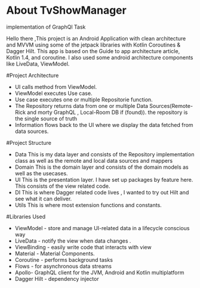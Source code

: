 # About TvShowManager
implementation of GraphQl Task

Hello there ,This project is an Android Application with clean architecture and MVVM using some of the jetpack libraries with Kotlin Coroutines & Dagger Hilt.
This app is based on the Guide to app architecture article, Kotlin 1.4, and coroutine. I also used some android architecture components like LiveData, ViewModel.

#Project Architecture

- UI calls method from ViewModel.
- ViewModel executes Use case.
- Use case executes one or multiple Repositorie function.
- The Repository returns data from one or multiple Data Sources(Remote-Rick and morty GraphQL , Local-Room DB if (found)). the repository is the single source of truth
- Information flows back to the UI where we display the data fetched from data sources.


#Project Structure

- Data
This is my data layer and consists of the Repository implementation class as well as the remote and local data sources and mappers
- Domain
This is the domain layer and consists of the domain models as well as the usecases.
- UI
This is the presentation layer. I have set up packages by feature here. This consists of the view related code.
- DI
This is where Dagger related code lives , I wanted to try out Hilt and see what it can deliver.
- Utils
This is where most extension functions and constants.

#Libraries Used

- ViewModel - store and manage UI-related data in a lifecycle conscious way
- LiveData - notify the view when data changes .
- ViewBinding - easily write code that interacts with view
- Material - Material Components.
- Coroutine - performs background tasks
- Flows - for asynchronous data streams
- Apollo- GraphQL client for the JVM, Android and Kotlin multiplatform
- Dagger Hilt - dependency injector

